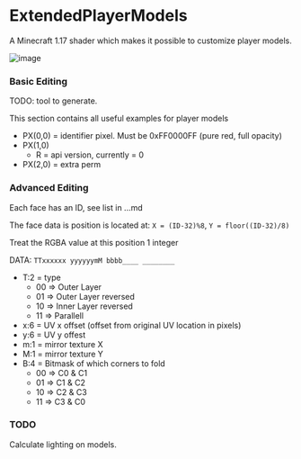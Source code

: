 # ExtendedPlayerModels
A Minecraft 1.17 shader which makes it possible to customize player models.

![image](https://user-images.githubusercontent.com/70565775/131819304-c7f89e34-575a-4bcb-b606-d13996bc9aed.png)
### Basic Editing
TODO: tool to generate.

This section contains all useful examples for player models
- PX(0,0) = identifier pixel. Must be 0xFF0000FF (pure red, full opacity)
- PX(1,0)
  - R = api version, currently = 0
- PX(2,0) = extra perm

### Advanced Editing
Each face has an ID, see list in ...md 

The face data is position is located at:
`X = (ID-32)%8`, `Y = floor((ID-32)/8)`

Treat the RGBA value at this position 1 integer

DATA: `TTxxxxxx yyyyyymM bbbb____ ________`
- T:2 = type 
  - 00 => Outer Layer
  - 01 => Outer Layer reversed
  - 10 => Inner Layer reversed
  - 11 => Parallell
- x:6 = UV x offset (offset from original UV location in pixels)
- y:6 = UV y offest 
- m:1 = mirror texture X
- M:1 = mirror texture Y
- B:4 = Bitmask of which corners to fold
  - 00 => C0 & C1
  - 01 => C1 & C2
  - 10 => C2 & C3
  - 11 => C3 & C0


### TODO
Calculate lighting on models.
